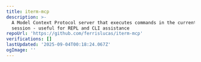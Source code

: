 ```yaml
---
title: iterm-mcp
description: >-
  A Model Context Protocol server that executes commands in the current iTerm
  session - useful for REPL and CLI assistance
repoUrl: 'https://github.com/ferrislucas/iterm-mcp'
verifications: []
lastUpdated: '2025-09-04T00:18:24.067Z'
ogImage: ''
---
```



